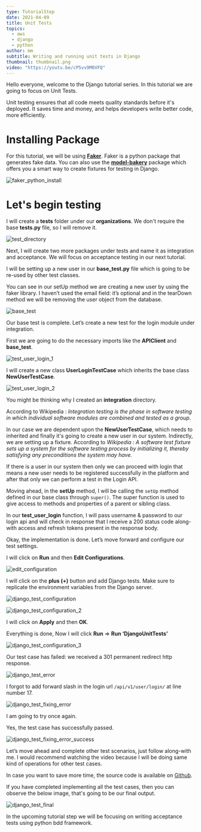 ```yaml
---
type: TutorialStep
date: 2021-04-09
title: Unit Tests
topics:
  - aws
  - django
  - python
author: mm
subtitle: Writing and running unit tests in Django
thumbnail: thumbnail.png
video: "https://youtu.be/cP5vv9M0VFQ"
---
```


Hello everyone, welcome to the Django tutorial series. In this tutorial we are going to focus on Unit Tests.

Unit testing ensures that all code meets quality standards before it's deployed. It saves time and money,
and helps developers write better code, more efficiently.

# Installing Package

For this tutorial, we will be using **[Faker](https://pypi.org/project/Faker/)**. Faker is a python package that generates
fake data. You can also use the **[model-bakery](https://pypi.org/project/model-bakery/)** package which offers you a smart way to
create fixtures for testing in Django.

![faker_python_install](steps/step1.png)

# Let's begin testing

I will create a **tests** folder under our **organizations**. We don't require the base **tests.py** file, so I will
remove it.

![test_directory](steps/step2.png)

Next, I will create two more packages under tests and name it as integration and acceptance. We will focus on acceptance testing in our next tutorial.

I will be setting up a new user in our **base_test.py** file which is going to be re-used by other test classes.

You can see in our setUp method we are creating a new user by using the faker library. I haven’t used the email field:
it’s optional and in the tearDown method we will be removing the user object from the database.

![base_test](steps/step3.png)

Our base test is complete. Let’s create a new test for the login module under integration.

First we are going to do the necessary imports like the **APIClient** and **base_test**.

![test_user_login_1](steps/step4.png)

I will create a new class **UserLoginTestCase** which inherits the base class **NewUserTestCase**.

![test_user_login_2](steps/step5.png)

You might be thinking why I created an **integration** directory.

According to Wikipedia : <em>Integration testing is the phase in
software testing in which individual software modules are combined and tested as a group</em>.

In our case we are dependent upon the **NewUserTestCase**, which needs to inherited and finally it's going to create a new user
in our system. Indirectly, we are setting up a fixture. According to <em>Wikipedia : A software test fixture sets up a
system for the software testing process by initializing it, thereby satisfying any preconditions the system may have.</em>

If there is a user in our system then only we can
proceed with login that means a new user needs to be registered successfully in the platform and after that only
we can perform a test in the Login API.

Moving ahead, in the **setUp** method, I will be calling the `setUp` method defined in our
base class through `super()`. The super function is used to give access to methods
and properties of a parent or sibling class.

In our **test_user_login** function, I will pass username & password to our login api and
will check in response that I receive a 200 status code along-with access and refresh tokens
present in the response body.

Okay, the implementation is done. Let’s move forward and configure our test settings.

I will click on **Run** and then **Edit Configurations**.

![edit_configuration](steps/step6.png)

I will click on the **plus (+)** button and add Django tests. Make sure to replicate the environment variables from the Django server.

![django_test_configuration](steps/step7.png)

![django_test_configuration_2](steps/step8.png)

I will click on **Apply** and then **OK**.

Everything is done, Now I will click **Run** ⇒ **Run ‘DjangoUnitTests’**

![django_test_configuration_3](steps/step9.png)

Our test case has failed: we received a 301 permanent redirect http response.

![django_test_error](steps/step10.png)

I forgot to add forward slash in the login url `/api/v1/user/login/` at line number 17.

![django_test_fixing_error](steps/step11.png)

I am going to try once again.

Yes, the test case has successfully passed.

![django_test_fixing_error_success](steps/step12.png)

Let’s move ahead and complete other test scenarios, just follow along-with me. I would recommend watching the video because
I will be doing same kind of operations for other test cases.

In case you want to save more time, the source code is available on [Github](https://github.com/mukulmantosh/SampleDemo).

If you have completed implementing all the test cases, then you can observe the below image, that's going to be our final output.

![django_test_final](steps/step13.png)

In the upcoming tutorial step we will be focusing on writing acceptance tests using python bdd framework.
